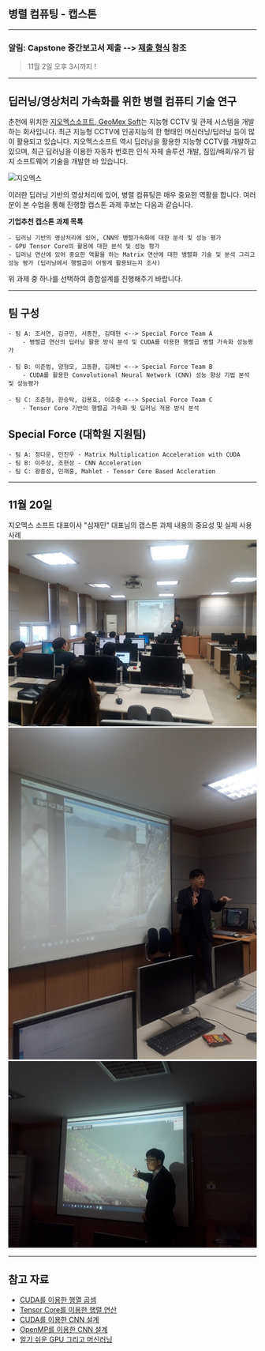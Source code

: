 ## 병렬 컴퓨팅 - 캡스톤


*  *  *

### 알림: Capstone 중간보고서 제출 --> [제출 형식](https://github.com/jeonggunlee/Parallel_Programming_2018_Fall/blob/master/Capstone/%EC%A4%91%EA%B0%84%EB%B3%B4%EA%B3%A0%EC%84%9C.hwp) 참조

>   11월 2일 오후 3시까지 !

*  *  *

## 딥러닝/영상처리 가속화를 위한 병렬 컴퓨티 기술 연구

춘천에 위치한 [지오멕스소프트, GeoMex Soft](http://www.geomex.co.kr/KR/index.html)는 지능형 CCTV 및 관제 시스템을 개발하는 회사입니다.
최근 지능형 CCTV에 인공지능의 한 형태인 머신러닝/딥러닝 등이 많이 활용되고 있습니다. 지오멕스소프트 역시 딥러닝을 활용한 지능형 CCTV를 개발하고 있으며, 최근 딥러닝을 이용한 자동차 번호판 인식 자체 솔루션 개발, 침입/배회/유기 탐지 소프트웨어 기술을 개발한 바 있습니다.

![지오멕스](https://github.com/jeonggunlee/Parallel_Programming_2018_Fall/blob/master/img/geomex.JPG)


이러한 딥러닝 기반의 영상처리에 있어, 병렬 컴퓨팅은 매우 중요한 역활을 합니다. 여러분이 본 수업을 통해 진행할 캡스톤 과제 후보는 다음과 같습니다.

**기업추천 캡스톤 과제 목록**

    - 딥러닝 기반의 영상처리에 있어, CNN의 병렬가속화에 대한 분석 및 성능 평가
    - GPU Tensor Core의 활용에 대한 분석 및 성능 평가
    - 딥러닝 연산에 있어 중요한 역활을 하는 Matrix 연산에 대한 병렬화 기술 및 분석 그리고 성능 평가 (딥러닝에서 행렬곱이 어떻게 활용되는지 조사)
    
    
위 과제 중 하나를 선택하여 종합설계를 진행해주기 바랍니다.


*  *  *
## 팀 구성

    - 팀 A: 조서연, 김규민, 서종찬, 김태현 <--> Special Force Team A
        - 병렬곱 연산의 딥러닝 활용 방식 분석 및 CUDA를 이용한 행렬곱 병렬 가속화 성능평가
        
    - 팀 B: 이준범, 양형모, 고동환, 김혜빈 <--> Special Force Team B
        - CUDA를 활용한 Convolutional Neural Network (CNN) 성능 향상 기법 분석 및 성능평가
        
    - 팀 C: 조준형, 한승탁, 김용호, 이호중 <--> Special Force Team C
        - Tensor Core 기반의 행렬곱 가속화 및 딥러닝 적용 방식 분석
    

## Special Force (대학원 지원팀)

    - 팀 A: 정다운, 민진우 - Matrix Multiplication Acceleration with CUDA
    - 팀 B: 이주상, 조현상 - CNN Acceleration
    - 팀 C: 왕종성, 민재홍, Mahlet - Tensor Core Based Accleration
    
*  *  *

##  11월 20일
  지오멕스 소프트 대표이사 "심재민" 대표님의 캡스톤 과제 내용의 중요성 및 실제 사용 사례
  ![대표 캡스톤 설명회](./ge0a.jpg)
  ![대표 캡스톤 설명회](./geob.jpg)
  ![대표 캡스톤 설명회](./geo3.jpg)

*  *  *

## 참고 자료
   - [CUDA를 이용한 행열 곱셈](https://sites.google.com/site/5kk73gpu2013/examples/example-matrixmul)
   - [Tensor Core를 이용한 행렬 연산](https://devblogs.nvidia.com/programming-tensor-cores-cuda-9/)
   - [CUDA를 이용한 CNN 설계](https://sites.google.com/site/5kk73gpu2013/assignment/cnn)
   - [OpenMP를 이용한 CNN 설계](https://github.com/m-tavana/CNN_OPENMP)
   - [알기 쉬운 GPU 그리고 머신러닝](https://steemit.com/gpu/@sigmoid/gpu?fbclid=iwar0bk3twq5xtbeohxinlxeht6cpdlgwkn4fcdlupnlkjkjmtoncvwevl3sq)
